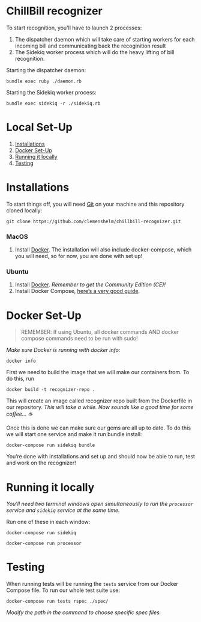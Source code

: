 # ChillBill recognizer

To start recognition, you'll have to launch 2 processes:

1. The dispatcher daemon which will take care of starting workers for each incoming bill and communicating back the recoginition result
2. The Sidekiq worker process which will do the heavy lifting of bill recognition.

Starting the dispatcher daemon:

```shell
bundle exec ruby ./daemon.rb
```

Starting the Sidekiq worker process:

```shell
bundle exec sidekiq -r ./sidekiq.rb
```

# Local Set-Up
1. [Installations](#installations)
2. [Docker Set-Up](#docker-set-up)
3. [Running it locally](#running-it-locally)
4. [Testing](#testing)

# Installations
To start things off, you will need [Git](https://git-scm.com/book/en/v2/Getting-Started-Installing-Git) on your machine and this repository cloned locally:
```shell
git clone https://github.com/clemenshelm/chillbill-recognizer.git
```

### MacOS
1. Install [Docker](https://docs.docker.com/docker-for-mac/install/).
The installation will also include docker-compose, which you will need, so for now, you are done with set up!

### Ubuntu

1. Install [Docker](https://docs.docker.com/engine/installation/linux/ubuntu/). _Remember to get the Community Edition (CE)!_
3. Install Docker Compose, [here’s a very good guide](https://www.digitalocean.com/community/tutorials/how-to-install-docker-compose-on-ubuntu-16-04).


# Docker Set-Up
> REMEMBER: If using Ubuntu, all docker commands AND docker compose commands need to be run with sudo!

_Make sure Docker is running with docker info:_
```shell
docker info
```

First we need to build the image that we will make our containers from. To do this, run
```shell
docker build -t recognizer-repo .
```
This will create an image called recognizer repo built from the Dockerfile in our repository. _This will take a while. Now sounds like a good time for some coffee... ☕️_

Once this is done we can make sure our gems are all up to date. To do this we will start one service and make it run bundle install:

```shell
docker-compose run sidekiq bundle
```

You’re done with installations and set up and should now be able to run, test and work on the recognizer!

# Running it locally

_You'll need two terminal windows open simultaneously to run the `processor` service and `sidekiq` service at the same time._

Run one of these in each window:

```shell
docker-compose run sidekiq
```

```shell
docker-compose run processor
```

# Testing

When running tests will be running the `tests` service from our Docker Compose file. To run our whole test suite use:

```shell
docker-compose run tests rspec ./spec/
```

_Modify the path in the command to choose specific spec files._
